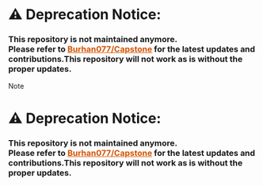 
 <div>
<h1>  <strong align="center" >⚠️ Deprecation Notice:</strong><br> </h1>
   <h3> This repository is not maintained anymore. <br>
    Please refer to <strong><a href="https://github.com/Burhan077/Capstone" style="color: #d35400; text-decoration: underline;">Burhan077/Capstone</a> </strong>for the latest updates and contributions.This repository will not work as is without the proper updates.</h3>
</div>


> [!NOTE]
> 
> <div>
> <h1>  <strong align="center" >⚠️ Deprecation Notice:</strong><br> </h1>
>     <h3> This repository is not maintained anymore. <br> 
>     Please refer to <strong><a href="https://github.com/Burhan077/Capstone" style="color: #d35400; text-decoration: underline;">Burhan077/Capstone</a> </strong>for the latest
> updates and contributions.This repository will not work as is without the proper updates.</h3>
>
> </div>
